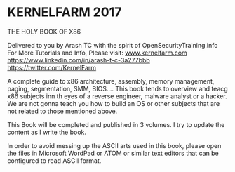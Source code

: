 
KERNELFARM 2017
================================================================================================================================
THE HOLY BOOK OF X86

Delivered to you by Arash TC with the spirit of
OpenSecurityTraining.info
For More Tutorials and Info, Please visit:
www.kernelfarm.com
https://www.linkedin.com/in/arash-t-c-3a277bbb
https://twitter.com/KernelFarm



A complete guide to x86 architecture, assembly, memory management, paging, segmentation, SMM, BIOS.... 
This book tends to overview and teacg x86 subjects inn th eyes of a reverse engineer, malware analyst or a hacker. We are not gonna teach you how to build an OS or other subjects that are not related to those mentioned above.

This Book will be completed and published in 3 volumes. I try to update the content as I write the book.


In order to avoid messing up the ASCII arts used in this book, please open the files in Microsoft WordPad or ATOM or similar text editors that can be configured to read ASCII format. 
